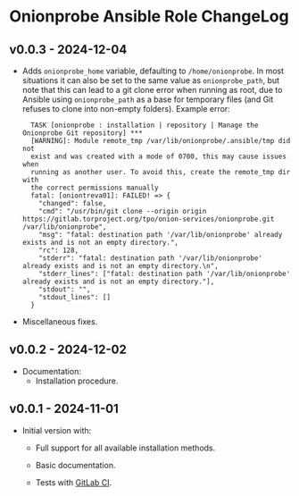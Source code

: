 # Onionprobe Ansible Role ChangeLog

## v0.0.3 - 2024-12-04

* Adds `onionprobe_home` variable, defaulting to `/home/onionprobe`.
  In most situations it can also be set to the same value as `onionprobe_path`,
  but note that this can lead to a git clone error when running as root, due to
  Ansible using `onionprobe_path` as a base for temporary files (and Git refuses
  to clone into non-empty folders). Example error:

        TASK [onionprobe : installation | repository | Manage the Onionprobe Git repository] ***
        [WARNING]: Module remote_tmp /var/lib/onionprobe/.ansible/tmp did not
        exist and was created with a mode of 0700, this may cause issues when
        running as another user. To avoid this, create the remote_tmp dir with
        the correct permissions manually
        fatal: [oniontreva01]: FAILED! => {
          "changed": false,
          "cmd": "/usr/bin/git clone --origin origin https://gitlab.torproject.org/tpo/onion-services/onionprobe.git /var/lib/onionprobe",
          "msg": "fatal: destination path '/var/lib/onionprobe' already exists and is not an empty directory.",
          "rc": 128,
          "stderr": "fatal: destination path '/var/lib/onionprobe' already exists and is not an empty directory.\n",
          "stderr_lines": ["fatal: destination path '/var/lib/onionprobe' already exists and is not an empty directory."],
          "stdout": "",
          "stdout_lines": []
        }

* Miscellaneous fixes.

## v0.0.2 - 2024-12-02

* Documentation:
  * Installation procedure.

## v0.0.1 - 2024-11-01

* Initial version with:
  * Full support for all available installation methods.

  * Basic documentation.

  * Tests with [GitLab CI][].

[GitLab CI]: https://docs.gitlab.com/ee/ci/
